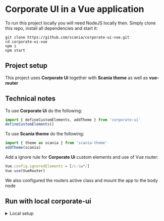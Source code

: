 # Corporate UI in a Vue application

To run this project locally you will need NodeJS locally then.
Simply clone this repo, install all dependencies and start it:
```
git clone https://github.com/scania/corporate-ui-vue.git
cd corporate-ui-vue
npm i
npm start
```

## Project setup
This project uses **Corporate Ui** together with **Scania theme** as well as **vue-router**

## Technical notes
To use **Corporate Ui** do the following:
```javascript
import { defineCustomElements, addTheme } from 'corporate-ui'
defineCustomElements()
```
To use **Scania theme** do the following:
```javascript
import { theme as scania } from 'scania-theme'
addTheme(scania)
```
Add a ignore rule for **Corporate Ui** custom elements and use of Vue router:
```javascript
Vue.config.ignoredElements = [/c-\w*/]
Vue.use(VueRouter)
```
We also configured the routers active class and mount the app to the body node

## Run with local corporate-ui
<details>
  <summary>
  Local setup
  </summary>


  Create npm links of **Corporate Ui** and **Scania theme**
  ```
  cd ../corporate-ui
  npm link
  cd ../scania-theme
  npm link
  ```

  Add links to **Corporate Ui** and **Scania theme**
  ```
  npm run link
    // or
  cd corporate-ui-site
  npm link corporate-ui
  npm link scania-theme
  ```
</details>